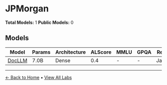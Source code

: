 # JPMorgan

**Total Models:** 1
**Public Models:** 0

## Models

| Model | Params | Architecture | ALScore | MMLU | GPQA | Released | Status |
|-------|--------|--------------|---------|------|------|----------|--------|
| [DocLLM](../models/jpmorgan/docllm.md) | 7.0B | Dense | 0.4 | - | - | Jan/2024 | 🔴 |

---

[← Back to Home](../README.md) • [View All Labs](../labs/)
